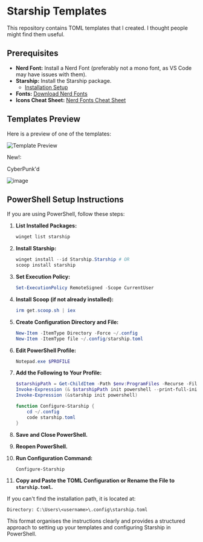 # Starship Templates

This repository contains TOML templates that I created. I thought people might find them useful.

## Prerequisites

- **Nerd Font:** Install a Nerd Font (preferably not a mono font, as VS Code may have issues with them).
- **Starship:** Install the Starship package.
  - [Installation Setup](https://github.com/starship/starship)
- **Fonts:** [Download Nerd Fonts](https://www.nerdfonts.com/font-downloads)
- **Icons Cheat Sheet:** [Nerd Fonts Cheat Sheet](https://www.nerdfonts.com/cheat-sheet)

## Templates Preview

Here is a preview of one of the templates:

![Template Preview](https://github.com/user-attachments/assets/aaf6cfe1-cd3b-46b9-8943-57c172209f1a)

New!:

CyberPunk'd

![image](https://github.com/user-attachments/assets/fb50ffce-14a5-49d5-aa51-aa8295ff0663)

## PowerShell Setup Instructions

If you are using PowerShell, follow these steps:

1. **List Installed Packages:**
   ```powershell
   winget list starship
   ```

2. **Install Starship:**
   ```powershell
   winget install --id Starship.Starship # OR
   scoop install starship
   ```

3. **Set Execution Policy:**
   ```powershell
   Set-ExecutionPolicy RemoteSigned -Scope CurrentUser
   ```

4. **Install Scoop (if not already installed):**
   ```powershell
   irm get.scoop.sh | iex
   ```

5. **Create Configuration Directory and File:**
   ```powershell
   New-Item -ItemType Directory -Force ~/.config
   New-Item -ItemType file ~/.config/starship.toml
   ```

6. **Edit PowerShell Profile:**
   ```powershell
   Notepad.exe $PROFILE
   ```

7. **Add the Following to Your Profile:**
   ```powershell
   $starshipPath = Get-ChildItem -Path $env:ProgramFiles -Recurse -Filter "starship.exe" -ErrorAction SilentlyContinue | Select-Object -First 1 -ExpandProperty FullName
   Invoke-Expression (& $starshipPath init powershell --print-full-init | Out-String)
   Invoke-Expression (&starship init powershell)

   function Configure-Starship {
       cd ~/.config
       code starship.toml
   }
   ```

8. **Save and Close PowerShell.**

9. **Reopen PowerShell.**

10. **Run Configuration Command:**
    ```powershell
    Configure-Starship
    ```

11. **Copy and Paste the TOML Configuration or Rename the File to `starship.toml`.**

   If you can't find the installation path, it is located at:
   ```
   Directory: C:\Users\<username>\.config\starship.toml
   ```

This format organises the instructions clearly and provides a structured approach to setting up your templates and configuring Starship in PowerShell.
